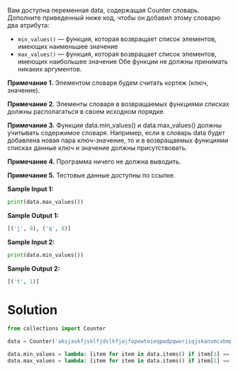 Вам доступна переменная data, содержащая Counter словарь. Дополните приведенный ниже код, чтобы он добавил этому словарю
два атрибута:

* `min_values()` — функция, которая возвращает список элементов, имеющих наименьшее значение
* `max_values()` — функция, которая возвращает список элементов, имеющих наибольшее значение
  Обе функции не должны принимать никаких аргументов.

**Примечание 1.** Элементом словаря будем считать кортеж (ключ, значение).

**Примечание 2**. Элементы словаря в возвращаемых функциями списках должны располагаться в своем исходном порядке.

**Примечание 3.** Функции data.min_values() и data.max_values() должны учитывать содержимое словаря. Например, если в
словарь data будет добавлена новая пара ключ-значение, то и в возвращаемых функциями списках данные ключ и значение
должны присутствовать.

**Примечание 4.** Программа ничего не должна выводить.

**Примечание 5.** Тестовые данные доступны по ссылке.

**Sample Input 1:**

```python
print(data.max_values())
```

**Sample Output 1:**

```python
[('j', 8), ('q', 8)]
```

**Sample Input 2:**

```python
print(data.min_values())
```

**Sample Output 2:**

```python
[('t', 1)]
```

# Solution

```python
from collections import Counter

data = Counter('aksjaskfjsklfjdslkfjajfopewtoieqpwdpqworiiqjskanvmcxbmpewrqopkqwlmdzczmxvmvlnjpjqpkqzxvmbowiqeorewi')

data.min_values = lambda: [item for item in data.items() if item[1] == min(data.values())]
data.max_values = lambda: [item for item in data.items() if item[1] == max(data.values())]
```